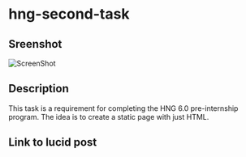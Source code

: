 # hng-second-task

## Sreenshot

![ScreenShot](https://lucid.blog/storage/stgodstar/images/img-22af3z60wm.png)

## Description

This task is a requirement for completing the HNG 6.0 pre-internship program. The idea is to create a static page with just HTML.

## Link to lucid post


